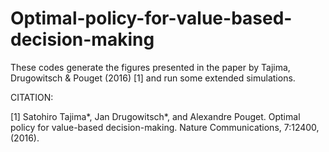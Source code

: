 # Optimal-policy-for-value-based-decision-making

These codes generate the figures presented in the paper by Tajima, Drugowitsch & Pouget (2016) [1] and run some extended simulations.

CITATION:

[1] Satohiro Tajima*, Jan Drugowitsch*, and Alexandre Pouget.
Optimal policy for value-based decision-making.
Nature Communications, 7:12400, (2016).
